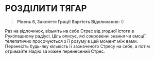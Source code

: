 ﻿# РОЗДІЛИТИ ТЯГАР

> **Рівень 6, Закляття Грації**
> **Вартість Відкликання:** 0

Раз на відпочинок, візьміть на себе Стрес від згодної істоти в Рукопашному радіусі. Ціль описує, які сокровенні знання чи емоції телепатично просочуються з її розуму в цей момент між вами. Перенесіть будь-яку кількість її зазначеного Стресу на себе, а потім отримайте Надію за кожен перенесений Стрес.